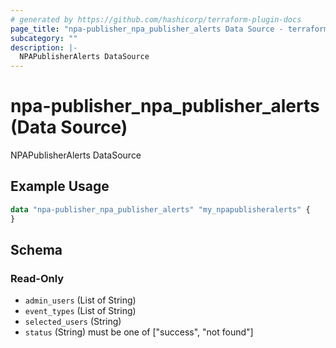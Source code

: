 ```yaml
---
# generated by https://github.com/hashicorp/terraform-plugin-docs
page_title: "npa-publisher_npa_publisher_alerts Data Source - terraform-provider-ns-npa-publisher"
subcategory: ""
description: |-
  NPAPublisherAlerts DataSource
---
```


# npa-publisher_npa_publisher_alerts (Data Source)

NPAPublisherAlerts DataSource

## Example Usage

```terraform
data "npa-publisher_npa_publisher_alerts" "my_npapublisheralerts" {
}
```

<!-- schema generated by tfplugindocs -->
## Schema

### Read-Only

- `admin_users` (List of String)
- `event_types` (List of String)
- `selected_users` (String)
- `status` (String) must be one of ["success", "not found"]


